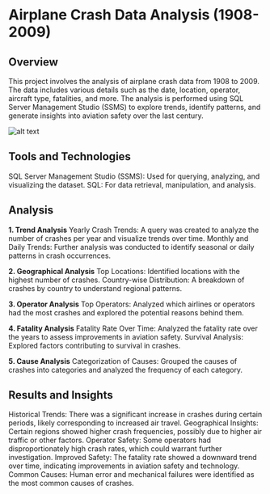 # Airplane Crash Data Analysis (1908- 2009)

## Overview

This project involves the analysis of airplane crash data from 1908 to 2009. The data includes various details such as the date, location, operator, aircraft type, fatalities, and more. The analysis is performed using SQL Server Management Studio (SSMS) to explore trends, identify patterns, and generate insights into aviation safety over the last century.

![alt text](https://static.vecteezy.com/system/resources/thumbnails/037/996/774/small/ai-generated-airplane-crash-disaster-burning-plane-wreckage-aftermath-photo.jpg)

## Tools and Technologies
SQL Server Management Studio (SSMS): Used for querying, analyzing, and visualizing the dataset.
SQL: For data retrieval, manipulation, and analysis.


## Analysis
**1. Trend Analysis**
Yearly Crash Trends: A query was created to analyze the number of crashes per year and visualize trends over time.
Monthly and Daily Trends: Further analysis was conducted to identify seasonal or daily patterns in crash occurrences.

**2. Geographical Analysis**
Top Locations: Identified locations with the highest number of crashes.
Country-wise Distribution: A breakdown of crashes by country to understand regional patterns.

**3. Operator Analysis**
Top Operators: Analyzed which airlines or operators had the most crashes and explored the potential reasons behind them.

**4. Fatality Analysis**
Fatality Rate Over Time: Analyzed the fatality rate over the years to assess improvements in aviation safety.
Survival Analysis: Explored factors contributing to survival in crashes.

**5. Cause Analysis**
Categorization of Causes: Grouped the causes of crashes into categories and analyzed the frequency of each category.


## Results and Insights
Historical Trends: There was a significant increase in crashes during certain periods, likely corresponding to increased air travel.
Geographical Insights: Certain regions showed higher crash frequencies, possibly due to higher air traffic or other factors.
Operator Safety: Some operators had disproportionately high crash rates, which could warrant further investigation.
Improved Safety: The fatality rate showed a downward trend over time, indicating improvements in aviation safety and technology.
Common Causes: Human error and mechanical failures were identified as the most common causes of crashes.

